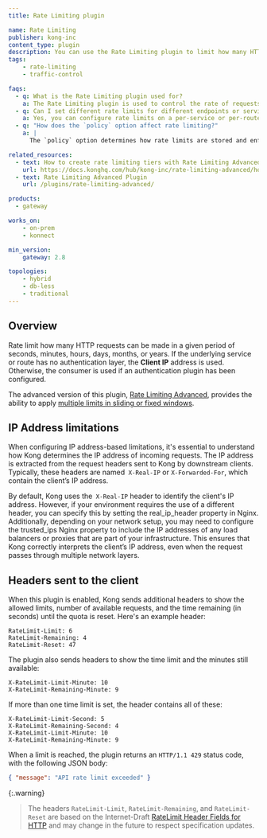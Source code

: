 ```yaml
---
title: Rate Limiting plugin

name: Rate Limiting
publisher: kong-inc
content_type: plugin
description: You can use the Rate Limiting plugin to limit how many HTTP requests can be made in a given period of seconds, minutes, hours, days, months, or years.
tags:
    - rate-limiting
    - traffic-control

faqs:
  - q: What is the Rate Limiting plugin used for?
    a: The Rate Limiting plugin is used to control the rate of requests that clients can make to your services. It helps prevent abuse and ensures fair usage by limiting the number of requests a client can make in a given time period.
  - q: Can I set different rate limits for different endpoints or services?
    a: Yes, you can configure rate limits on a per-service or per-route basis by applying the Rate Limiting plugin to specific services or routes in Kong.
  - q: "How does the `policy` option affect rate limiting?"
    a: |
      The `policy` option determines how rate limits are stored and enforced. The `local` policy uses Kong’s in-memory storage, while the `redis` policy uses Redis, which is useful for distributed setups where rate limiting needs to be consistent across multiple Kong data plane nodes.

related_resources:
  - text: How to create rate limiting tiers with Rate Limiting Advanced
    url: https://docs.konghq.com/hub/kong-inc/rate-limiting-advanced/how-to/
  - text: Rate Limiting Advanced Plugin
    url: /plugins/rate-limiting-advanced/

products:
  - gateway

works_on:
    - on-prem
    - konnect

min_version:
    gateway: 2.8

topologies:
    - hybrid
    - db-less
    - traditional
---
```


## Overview

Rate limit how many HTTP requests can be made in a given period of seconds, minutes, hours, days, months, or years.
If the underlying service or route has no authentication layer,
the **Client IP** address is used. Otherwise, the consumer is used if an
authentication plugin has been configured.

The advanced version of this plugin, [Rate Limiting Advanced](https://docs.konghq.com/hub/kong-inc/rate-limiting-advanced/), provides the ability to apply
[multiple limits in sliding or fixed windows](https://docs.konghq.com/hub/kong-inc/rate-limiting-advanced/#multi-limits-windows).



## IP Address limitations 

When configuring IP address-based limitations, it's essential to understand how Kong determines the IP address of incoming requests. The IP address is extracted from the request headers sent to Kong by downstream clients. Typically, these headers are named` X-Real-IP` or `X-Forwarded-For`, which contain the client’s IP address.

By default, Kong uses the` X-Real-IP` header to identify the client's IP address. However, if your environment requires the use of a different header, you can specify this by setting the real_ip_header property in Nginx. Additionally, depending on your network setup, you may need to configure the trusted_ips Nginx property to include the IP addresses of any load balancers or proxies that are part of your infrastructure. This ensures that Kong correctly interprets the client’s IP address, even when the request passes through multiple network layers.


## Headers sent to the client

When this plugin is enabled, Kong sends additional headers
to show the allowed limits, number of available requests,
and the time remaining (in seconds) until the quota is reset. Here's an example header:

```
RateLimit-Limit: 6
RateLimit-Remaining: 4
RateLimit-Reset: 47
```

The plugin also sends headers to show the time limit and the minutes still available:

```
X-RateLimit-Limit-Minute: 10
X-RateLimit-Remaining-Minute: 9
```

If more than one time limit is set, the header contains all of these:

```
X-RateLimit-Limit-Second: 5
X-RateLimit-Remaining-Second: 4
X-RateLimit-Limit-Minute: 10
X-RateLimit-Remaining-Minute: 9
```

When a limit is reached, the plugin returns an `HTTP/1.1 429` status code, with the following JSON body:

```json
{ "message": "API rate limit exceeded" }
```

{:.warning}
> The headers `RateLimit-Limit`, `RateLimit-Remaining`, and `RateLimit-Reset` are based on the Internet-Draft [RateLimit Header Fields for HTTP](https://datatracker.ietf.org/doc/draft-ietf-httpapi-ratelimit-headers/) and may change in the future to respect specification updates.


